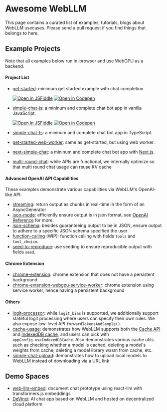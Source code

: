 # Awesome WebLLM

This page contains a curated list of examples, tutorials, blogs about WebLLM usecases.
Please send a pull request if you find things that belongs to here.

## Example Projects

Note that all examples below run in-browser and use WebGPU as a backend.

#### Project List

- [get-started](get-started): minimum get started example with chat completion.

  [![Open in JSFiddle](https://img.shields.io/badge/open-JSFiddle-blue?logo=jsfiddle&logoColor=white)](https://jsfiddle.net/neetnestor/yac9gbwf/)
  [![Open in Codepen](https://img.shields.io/badge/open-codepen-gainsboro?logo=codepen)](https://codepen.io/neetnestor/pen/NWVdgey)

- [simple-chat-js](simple-chat-js): a mininum and complete chat bot app in vanilla JavaScript.

  [![Open in JSFiddle](https://img.shields.io/badge/open-JSFiddle-blue?logo=jsfiddle&logoColor=white)](https://jsfiddle.net/neetnestor/4nmgvsa2/)
  [![Open in Codepen](https://img.shields.io/badge/open-codepen-gainsboro?logo=codepen)](https://codepen.io/neetnestor/pen/vYwgZaG)

- [simple-chat-ts](simple-chat-ts): a mininum and complete chat bot app in TypeScript.
- [get-started-web-worker](get-started-web-worker): same as get-started, but using web worker.
- [next-simple-chat](next-simple-chat): a mininum and complete chat bot app with [Next.js](https://nextjs.org/).
- [multi-round-chat](multi-round-chat): while APIs are functional, we internally optimize so that multi round chat usage can reuse KV cache

#### Advanced OpenAI API Capabilities

These examples demonstrate various capabilities via WebLLM's OpenAI-like API.

- [streaming](streaming): return output as chunks in real-time in the form of an AsyncGenerator
- [json-mode](json-mode): efficiently ensure output is in json format, see [OpenAI Reference](https://platform.openai.com/docs/guides/text-generation/chat-completions-api) for more.
- [json-schema](json-schema): besides guaranteeing output to be in JSON, ensure output to adhere to a specific JSON schema specified the user
- [function-calling](function-calling) (WIP): function calling with fields `tools` and `tool_choice`.
- [seed-to-reproduce](seed-to-reproduce): use seeding to ensure reproducible output with fields `seed`.

#### Chrome Extension

- [chrome-extension](chrome-extension): chrome extension that does not have a persistent background
- [chrome-extension-webgpu-service-worker](chrome-extension-webgpu-service-worker): chrome extension using service worker, hence having a persistent background

#### Others

- [logit-processor](logit-processor): while `logit_bias` is supported, we additionally support stateful logit processing where users can specify their own rules. We also expose low-level API `forwardTokensAndSample()`.
- [cache-usage](cache-usage): demonstrates how WebLLM supports both the [Cache API](https://developer.mozilla.org/en-US/docs/Web/API/Cache) and [IndexedDB cache](https://developer.mozilla.org/en-US/docs/Web/API/IndexedDB_API), and
  users can pick with `appConfig.useIndexedDBCache`. Also demonstrates various cache utils such as checking
  whether a model is cached, deleting a model's weights from cache, deleting a model library wasm from cache, etc.
- [simple-chat-upload](simple-chat-upload): demonstrates how to upload local models to WebLLM instead of downloading via a URL link

## Demo Spaces

- [web-llm-embed](https://huggingface.co/spaces/matthoffner/web-llm-embed): document chat prototype using react-llm with transformers.js embeddings
- [DeVinci](https://x6occ-biaaa-aaaai-acqzq-cai.icp0.io/): AI chat app based on WebLLM and hosted on decentralized cloud platform
